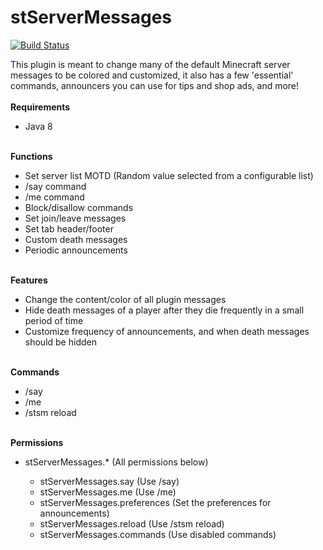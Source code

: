# stServerMessages
[![Build Status](https://ts-mc.net/jenkins/buildStatus/icon?job=stbungeemessages)](https://ts-mc.net/jenkins/job/stbungeemessages)

This plugin is meant to change many of the default Minecraft server messages to be colored and customized, it also has a few 'essential' commands, announcers you can use for tips and shop ads, and more!
<br>
<br>
<b>Requirements</b>
<ul>
<li>Java 8</li>
</ul>
<br>
<b>Functions</b>
<ul>
<li>Set server list MOTD (Random value selected from a configurable list)</li>
<li>/say command</li>
<li>/me command</li>
<li>Block/disallow commands</li>
<li>Set join/leave messages</li>
<li>Set tab header/footer</li>
<li>Custom death messages</li>
<li>Periodic announcements</li>
</ul>
<br>
<b>Features</b>
<ul>
<li>Change the content/color of all plugin messages</li>
<li>Hide death messages of a player after they die frequently in a small period of time</li>
<li>Customize frequency of announcements, and when death messages should be hidden</li>
</ul>
<br>
<b>Commands</b>
<ul>
<li>/say <message></li>
<li>/me <message></li>
<li>/stsm reload</li>
</ul>
<br>
<b>Permissions</b>
<ul>
<li>stServerMessages.* (All permissions below)</li>
<ul>
<li>stServerMessages.say (Use /say)</li>
<li>stServerMessages.me (Use /me)</li>
<li>stServerMessages.preferences (Set the preferences for announcements)</li>
<li>stServerMessages.reload (Use /stsm reload)</li>
<li>stServerMessages.commands (Use disabled commands)</li>
</ul>
</ul>
